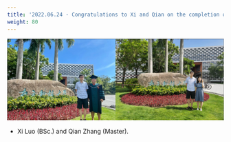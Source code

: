 ```yaml
---
title: '2022.06.24 - Congratulations to Xi and Qian on the completion of their degrees'
weight: 80
---
```


![](/labpics/2022/20220624_xi_qian.jpg)

- Xi Luo (BSc.) and Qian Zhang (Master).